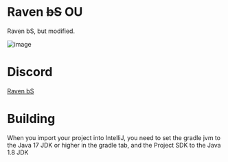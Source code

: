 # Raven ~~bS~~ OU
Raven bS, but modified.

![image](https://github.com/user-attachments/assets/d2568078-6e45-46d7-8480-9f5d5eb6bc23)

# Discord
[Raven bS](https://discord.gg/ZWttByQD5N)

# Building

When you import your project into IntelliJ, you need to set the gradle jvm to the Java 17 JDK or higher in the gradle tab, and the Project SDK to the Java 1.8 JDK
